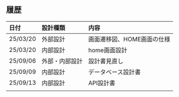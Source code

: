## 履歴

|日付|設計種類|内容|
|:----|:----|:----|
|25/03/20|外部設計|画面遷移図、HOME画面の仕様|
|25/03/20|内部設計|home画面設計|
|25/09/06|外部・内部設計|設計書見直し|
|25/09/09|内部設計|データベース設計書|
|25/09/13|内部設計|API設計書|
||||